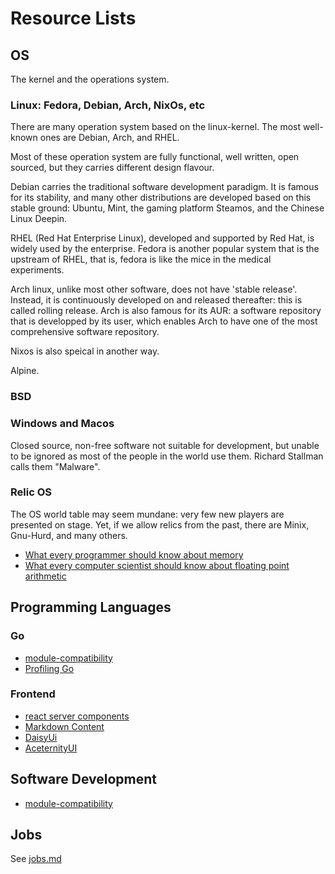 # Resource Lists

## OS

The kernel and the operations system.

### Linux: Fedora, Debian, Arch, NixOs, etc

There are many operation system based on the linux-kernel. The most well-known ones are Debian, Arch, and RHEL.

Most of these operation system are fully functional, well written, open sourced, but they carries different design flavour. 

Debian carries the traditional software development paradigm. It is famous for its stability, and many other distributions are developed based on this stable ground: Ubuntu, Mint, the gaming platform Steamos, and the Chinese Linux Deepin.

RHEL (Red Hat Enterprise Linux), developed and supported by Red Hat, is widely used by the enterprise. Fedora is another popular system that is the upstream of RHEL, that is, fedora is like the mice in the medical experiments.

Arch linux, unlike most other software, does not have 'stable release'. Instead, it is continuously developed on and released thereafter: this is called rolling release. Arch is also famous for its AUR: a software repository 
that is developped by its user, which enables Arch to have one of the most comprehensive software repository.

Nixos is also speical in another way.

Alpine.

### BSD 

### Windows and Macos

Closed source, non-free software not suitable for development, but unable to be ignored as most of the people in the world use them. Richard Stallman calls them "Malware".

### Relic OS

The OS world table may seem mundane: very few new players are presented on stage. Yet, if we allow relics from the past, there are Minix, Gnu-Hurd, and many others.

- [What every programmer should know about memory](https://akkadia.org/drepper/cpumemory.pdf#cite.highperfdram)
- [What every computer scientist should know about floating point arithmetic](https://docs.oracle.com/cd/E19957-01/800-7895/800-7895.pdf)

## Programming Languages

###  Go 

- [module-compatibility](https://go.dev/blog/module-compatibility)
- [Profiling Go](https://go.dev/blog/pprof)

### Frontend

- [react server components](https://www.joshwcomeau.com/react/server-components/)
- [Markdown Content](https://claritydev.net/blog/nextjs-blog-remark-interactive-table-of-contents)
- [DaisyUi](https://daisyui.com/)
- [AceternityUI](https://ui.aceternity.com/component)


## Software Development 

- [module-compatibility](https://go.dev/blog/module-compatibility)

## Jobs 

See [jobs.md](./jobs.md)



